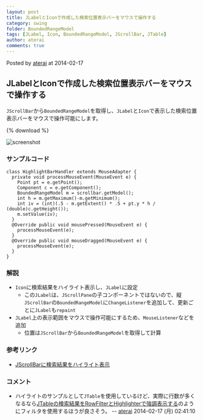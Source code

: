 ```yaml
---
layout: post
title: JLabelとIconで作成した検索位置表示バーをマウスで操作する
category: swing
folder: BoundedRangeModel
tags: [JLabel, Icon, BoundedRangeModel, JScrollBar, JTable]
author: aterai
comments: true
---
```


Posted by [aterai](http://terai.xrea.jp/aterai.html) at 2014-02-17

## JLabelとIconで作成した検索位置表示バーをマウスで操作する
`JScrollBar`から`BoundedRangeModel`を取得し、`JLabel`と`Icon`で表示した検索位置表示バーをマウスで操作可能にします。

{% download %}

![screenshot](https://lh4.googleusercontent.com/-EN1vcmWX7Gs/UwDyGP5n91I/AAAAAAAACAE/tb9w7pHxtk8/s800/BoundedRangeModel.png)

### サンプルコード
<pre class="prettyprint"><code>class HighlightBarHandler extends MouseAdapter {
  private void processMouseEvent(MouseEvent e) {
    Point pt = e.getPoint();
    Component c = e.getComponent();
    BoundedRangeModel m = scrollbar.getModel();
    int h = m.getMaximum()-m.getMinimum();
    int iv = (int)(.5 - m.getExtent() * .5 + pt.y * h / (double)c.getHeight());
    m.setValue(iv);
  }
  @Override public void mousePressed(MouseEvent e) {
    processMouseEvent(e);
  }
  @Override public void mouseDragged(MouseEvent e) {
    processMouseEvent(e);
  }
}
</code></pre>

### 解説
- `Icon`に検索結果をハイライト表示し、`JLabel`に設定
    - この`JLabel`は、`JScrollPane`の子コンポーネントではないので、縦`JScrollBar`の`BoundedRangeModel`に`ChangeListener`を追加して、更新ごとに`JLabel`も`repaint`
- `JLabel`上の表示範囲をマウスで操作可能にするため、`MouseListener`などを追加
    - 位置は`JScrollBar`から`BoundedRangeModel`を取得して計算

<!-- dummy comment line for breaking list -->

### 参考リンク
- [JScrollBarに検索結果をハイライト表示](http://terai.xrea.jp/Swing/ScrollBarSearchHighlighter.html)

<!-- dummy comment line for breaking list -->

### コメント
- ハイライトのサンプルとして`JTable`を使用しているけど、実際に行数が多くなるなら[JTableの検索結果をRowFilterとHighlighterで強調表示する](http://terai.xrea.jp/Swing/TableHighlightRegexFilter.html)のようにフィルタを使用するほうが良さそう。 -- [aterai](http://terai.xrea.jp/aterai.html) 2014-02-17 (月) 02:41:10

<!-- dummy comment line for breaking list -->

